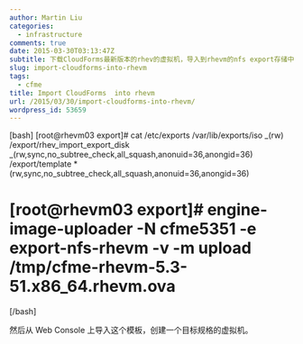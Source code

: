 ```yaml
---
author: Martin Liu
categories:
  - infrastructure
comments: true
date: 2015-03-30T03:13:47Z
subtitle: 下载CloudForms最新版本的rhev的虚拟机，导入到rhevm的nfs export存储中。从模板生成虚拟机。运行和配置CloudForms虚拟机，这样它就可以管理这个rhevm的环境了。
slug: import-cloudforms-into-rhevm
tags:
  - cfme
title: Import CloudForms  into rhevm
url: /2015/03/30/import-cloudforms-into-rhevm/
wordpress_id: 53659
---
```


[bash]
[root@rhevm03 export]# cat /etc/exports
/var/lib/exports/iso _(rw)
/export/rhev_import_export_disk _(rw,sync,no_subtree_check,all_squash,anonuid=36,anongid=36)
/export/template \*(rw,sync,no_subtree_check,all_squash,anonuid=36,anongid=36)

# [root@rhevm03 export]# engine-image-uploader -N cfme5351 -e export-nfs-rhevm -v -m upload /tmp/cfme-rhevm-5.3-51.x86_64.rhevm.ova

[/bash]

然后从 Web Console 上导入这个模板，创建一个目标规格的虚拟机。

